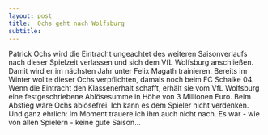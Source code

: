 ```yaml
---
layout: post
title:  Ochs geht nach Wolfsburg
subtitle:  
---
```


Patrick Ochs wird die Eintracht ungeachtet des weiteren Saisonverlaufs nach dieser Spielzeit verlassen und sich dem VfL Wolfsburg anschließen. Damit wird er im nächsten Jahr unter Felix Magath trainieren. Bereits im Winter wollte dieser Ochs verpflichten, damals noch beim FC Schalke 04. Wenn die Eintracht den Klassenerhalt schafft, erhält sie vom VfL Wolfsburg eine festgeschriebene Ablösesumme in Höhe von 3 Millionen Euro. Beim Abstieg wäre Ochs ablösefrei. Ich kann es dem Spieler nicht verdenken. Und ganz ehrlich: Im Moment trauere ich ihm auch nicht nach. Es war - wie von allen Spielern - keine gute Saison...



